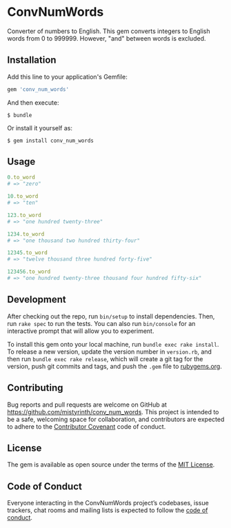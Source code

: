 # ConvNumWords
Converter of numbers to English.
This gem converts integers to English words from 0 to 999999.
However, "and" between words is excluded.

## Installation

Add this line to your application's Gemfile:

```ruby
gem 'conv_num_words'
```

And then execute:

    $ bundle

Or install it yourself as:

    $ gem install conv_num_words

## Usage

```ruby
0.to_word
# => "zero"

10.to_word
# => "ten"

123.to_word
# => "one hundred twenty-three"

1234.to_word
# => "one thousand two hundred thirty-four"

12345.to_word
# => "twelve thousand three hundred forty-five"

123456.to_word
# => "one hundred twenty-three thousand four hundred fifty-six"
```

## Development

After checking out the repo, run `bin/setup` to install dependencies. Then, run `rake spec` to run the tests. You can also run `bin/console` for an interactive prompt that will allow you to experiment.

To install this gem onto your local machine, run `bundle exec rake install`. To release a new version, update the version number in `version.rb`, and then run `bundle exec rake release`, which will create a git tag for the version, push git commits and tags, and push the `.gem` file to [rubygems.org](https://rubygems.org).

## Contributing

Bug reports and pull requests are welcome on GitHub at https://github.com/mistyrinth/conv_num_words. This project is intended to be a safe, welcoming space for collaboration, and contributors are expected to adhere to the [Contributor Covenant](http://contributor-covenant.org) code of conduct.

## License

The gem is available as open source under the terms of the [MIT License](https://opensource.org/licenses/MIT).

## Code of Conduct

Everyone interacting in the ConvNumWords project’s codebases, issue trackers, chat rooms and mailing lists is expected to follow the [code of conduct](https://github.com/[USERNAME]/conv_num_words/blob/master/CODE_OF_CONDUCT.md).